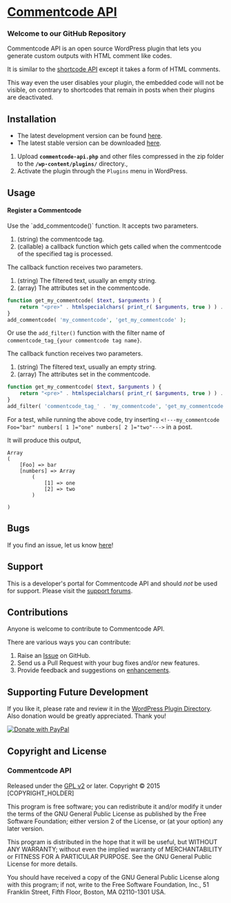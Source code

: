 # [Commentcode API](http://wordpress.org/plugins/commentcode-api/) #

### Welcome to our GitHub Repository

Commentcode API is an open source WordPress plugin that lets you generate custom outputs with HTML comment like codes.  

It is similar to the [shortcode API](https://codex.wordpress.org/Shortcode_API) except it takes a form of HTML comments.

This way even the user disables your plugin, the embedded code will not be visible, on contrary to shortcodes that remain in posts when their plugins are deactivated. 


## Installation ##

- The latest development version can be found [here](https://github.com/michaeluno/commentcode-api/branches). 
- The latest stable version can be downloaded [here](http://downloads.wordpress.org/plugin/commentcode-api.latest-stable.zip).

1. Upload **`commentcode-api.php`** and other files compressed in the zip folder to the **`/wp-content/plugins/`** directory.,
2. Activate the plugin through the `Plugins` menu in WordPress.

## Usage ##
<h4>Register a Commentcode</h4>
Use the `add_commentcode()` function. It accepts two parameters.

1. (string) the commentcode tag.
2. (callable) a callback function which gets called when the commentcode of the specified tag is processed.

The callback function receives two parameters.

1. (string) The filtered text, usually an empty string.
2. (array) The attributes set in the commentcode.
```php
function get_my_commentcode( $text, $arguments ) {
    return "<pre>" . htmlspecialchars( print_r( $arguments, true ) ) . "</pre>";
}
add_commentcode( 'my_commentcode', 'get_my_commentcode' );
```

Or use the `add_filter()` function with the filter name of `commentcode_tag_{your commentcode tag name}`.

The callback function receives two parameters.

1. (string) The filtered text, usually an empty string.
2. (array) The attributes set in the commentcode.

```php
function get_my_commentcode( $text, $arguments ) {
    return "<pre>" . htmlspecialchars( print_r( $arguments, true ) ) . "</pre>";
}
add_filter( 'commentcode_tag_' . 'my_commentcode', 'get_my_commentcode', 10, 2 );
```

For a test, while running the above code, try inserting `<!---my_commentcode Foo="bar" numbers[ 1 ]="one" numbers[ 2 ]="two"--->` in a post.

It will produce this output,
```
Array
(
    [Foo] => bar
    [numbers] => Array
        (
            [1] => one
            [2] => two
        )

)
```

## Bugs ##
If you find an issue, let us know [here](https://github.com/michaeluno/commentcode-api/issues)!

## Support ##
This is a developer's portal for Commentcode API and should _not_ be used for support. Please visit the [support forums](http://wordpress.org/support/plugin/commentcode-api).

## Contributions ##
Anyone is welcome to contribute to Commentcode API.

There are various ways you can contribute:

1. Raise an [Issue](https://github.com/michaeluno/commentcode-api/issues) on GitHub.
2. Send us a Pull Request with your bug fixes and/or new features.
3. Provide feedback and suggestions on [enhancements](https://github.com/michaeluno/commentcode-api/issues?direction=desc&labels=Enhancement&page=1&sort=created&state=open).

## Supporting Future Development ##

If you like it, please rate and review it in the [WordPress Plugin Directory](http://wordpress.org/support/view/plugin-reviews/commentcode-api?filter=5). Also donation would be greatly appreciated. Thank you!

[![Donate with PayPal](https://www.paypal.com/en_US/i/btn/x-click-but04.gif)](http://en.michaeluno.jp/donate) 

## Copyright and License ##

### Commentcode API ###
Released under the [GPL v2](./LICENSE.txt) or later.
Copyright © 2015 [COPYRIGHT_HOLDER]

This program is free software; you can redistribute it and/or modify
it under the terms of the GNU General Public License as published by
the Free Software Foundation; either version 2 of the License, or
(at your option) any later version.

This program is distributed in the hope that it will be useful,
but WITHOUT ANY WARRANTY; without even the implied warranty of
MERCHANTABILITY or FITNESS FOR A PARTICULAR PURPOSE.  See the
GNU General Public License for more details.

You should have received a copy of the GNU General Public License along
with this program; if not, write to the Free Software Foundation, Inc.,
51 Franklin Street, Fifth Floor, Boston, MA 02110-1301 USA.